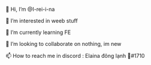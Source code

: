 👋 Hi, I’m @I-rei-i-na

👀 I’m interested in weeb stuff

🌱 I’m currently learning FE

💞️ I’m looking to collaborate on nothing, im new

📫 How to reach me in discord : Elaina đông lạnh 🌠#1710

